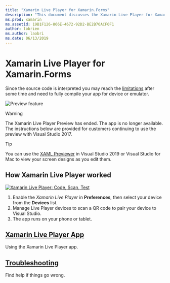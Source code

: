 ```yaml
---
title: "Xamarin Live Player for Xamarin.Forms"
description: "This document discusses the Xamarin Live Player for Xamarin.Forms, describing installation, the Xamarin Live Player app, samples to use with Xamarin Live Player, limitations, and troubleshooting."
ms.prod: xamarin
ms.assetid: 19B1F126-866E-4672-92D2-BE2B70ACF0F1
author: lobrien
ms.author: laobri
ms.date: 06/13/2019
---
```


# Xamarin Live Player for Xamarin.Forms

Since the source code is interpreted you may reach the [limitations](limitations.md) after some time and need to fully compile your app for device or emulator.

![Preview feature](~/media/shared/preview.png)

> [!WARNING]
> The Xamarin Live Player Preview has ended. The app is no longer available. The instructions below are provided for customers continuing to use the preview with Visual Studio 2017.

> [!TIP]
> You can use the [XAML Previewer](~/xamarin-forms/xaml/xaml-previewer/index.md) in Visual Studio 2019 or 
> Visual Studio for Mac to view your screen designs as you edit them.

## How Xamarin Live Player worked

[![Xamarin Live Player: Code, Scan, Test](images/xamarin-live.png)](images/xamarin-live-sml.png#lightbox)

1. Enable the *Xamarin Live Player* in **Preferences**, then select your device from the **Devices** list.
2. Manage Live Player devices to scan a QR code to pair your device to Visual Studio.
3. The app runs on your phone or tablet.

## [Xamarin Live Player App](player.md)

Using the Xamarin Live Player app.

## [Troubleshooting](troubleshooting.md)

Find help if things go wrong.
